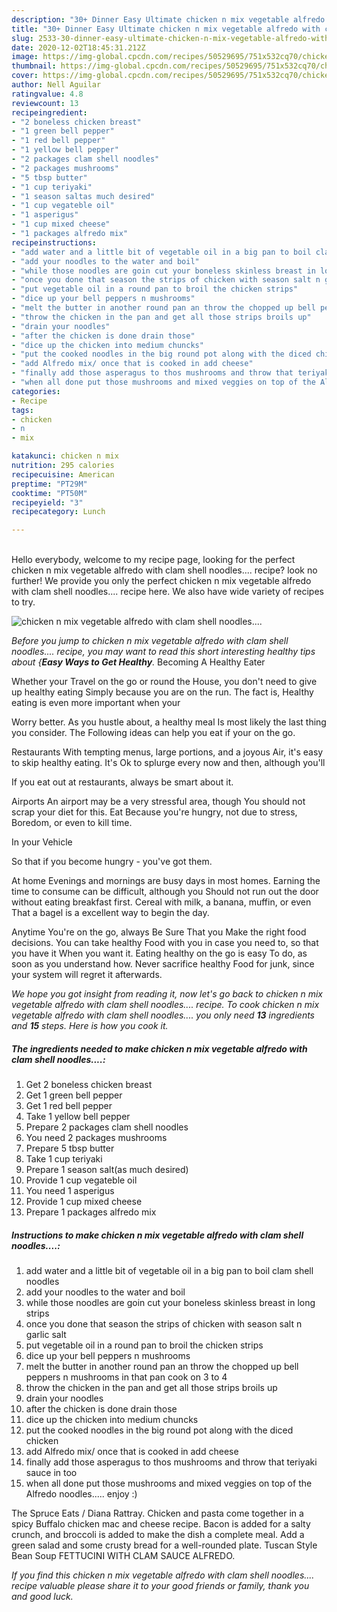 ```yaml
---
description: "30+ Dinner Easy Ultimate chicken n mix vegetable alfredo with clam shell noodles...."
title: "30+ Dinner Easy Ultimate chicken n mix vegetable alfredo with clam shell noodles...."
slug: 2533-30-dinner-easy-ultimate-chicken-n-mix-vegetable-alfredo-with-clam-shell-noodles
date: 2020-12-02T18:45:31.212Z
image: https://img-global.cpcdn.com/recipes/50529695/751x532cq70/chicken-n-mix-vegetable-alfredo-with-clam-shell-noodles-recipe-main-photo.jpg
thumbnail: https://img-global.cpcdn.com/recipes/50529695/751x532cq70/chicken-n-mix-vegetable-alfredo-with-clam-shell-noodles-recipe-main-photo.jpg
cover: https://img-global.cpcdn.com/recipes/50529695/751x532cq70/chicken-n-mix-vegetable-alfredo-with-clam-shell-noodles-recipe-main-photo.jpg
author: Nell Aguilar
ratingvalue: 4.8
reviewcount: 13
recipeingredient:
- "2 boneless chicken breast"
- "1 green bell pepper"
- "1 red bell pepper"
- "1 yellow bell pepper"
- "2 packages clam shell noodles"
- "2 packages mushrooms"
- "5 tbsp butter"
- "1 cup teriyaki"
- "1 season saltas much desired"
- "1 cup vegateble oil"
- "1 asperigus"
- "1 cup mixed cheese"
- "1 packages alfredo mix"
recipeinstructions:
- "add water and a little bit of vegetable oil in a big pan to boil clam shell noodles"
- "add your noodles to the water and boil"
- "while those noodles are goin cut your boneless skinless breast in long strips"
- "once you done that season the strips of chicken with season salt n garlic salt"
- "put vegetable oil in a round pan to broil the chicken strips"
- "dice up your bell peppers n mushrooms"
- "melt the butter in another round pan an throw the chopped up bell peppers n mushrooms in that pan cook on 3 to 4"
- "throw the chicken in the pan and get all those strips broils up"
- "drain your noodles"
- "after the chicken is done drain those"
- "dice up the chicken into medium chuncks"
- "put the cooked noodles in the big round pot along with the diced chicken"
- "add Alfredo mix/ once that is cooked in add cheese"
- "finally add those asperagus to thos mushrooms and throw that teriyaki sauce in too"
- "when all done put those mushrooms and mixed veggies on top of the Alfredo noodles..... enjoy :)"
categories:
- Recipe
tags:
- chicken
- n
- mix

katakunci: chicken n mix 
nutrition: 295 calories
recipecuisine: American
preptime: "PT29M"
cooktime: "PT50M"
recipeyield: "3"
recipecategory: Lunch

---
```

<br>
Hello everybody, welcome to my recipe page, looking for the perfect chicken n mix vegetable alfredo with clam shell noodles.... recipe? look no further! We provide you only the perfect chicken n mix vegetable alfredo with clam shell noodles.... recipe here. We also have wide variety of recipes to try.
<br>


![chicken n mix vegetable alfredo with clam shell noodles....](https://img-global.cpcdn.com/recipes/50529695/751x532cq70/chicken-n-mix-vegetable-alfredo-with-clam-shell-noodles-recipe-main-photo.jpg)

<i>Before you jump to chicken n mix vegetable alfredo with clam shell noodles.... recipe, you may want to read this short interesting healthy tips about {<strong>Easy Ways to Get Healthy</strong>.</i>
Becoming A Healthy Eater

Whether your Travel on the go or round the
House, you don't need to give up healthy eating
Simply because you are on the run. The fact is,
Healthy eating is even more important when your



Worry better. As you hustle about, a healthy meal
Is most likely the last thing you consider. The
Following ideas can help you eat if your on the go.

Restaurants
With tempting menus, large portions, and a joyous 
Air, it's easy to skip healthy eating. It's
Ok to splurge every now and then, although you'll

If you eat out at restaurants, always be smart
about it.

Airports
An airport may be a very stressful area, though 
You should not scrap your diet for this. Eat
Because you're hungry, not due to stress,
Boredom, or even to kill time.

In your Vehicle 

So that if you become hungry - you've got them.

At home
Evenings and mornings are busy days in most homes.
Earning the time to consume can be difficult, although you
Should not run out the door without eating breakfast
first. Cereal with milk, a banana, muffin, or even
That a bagel is a excellent way to begin the day.

Anytime You're on the go, always Be Sure That you
Make the right food decisions. You can take healthy
Food with you in case you need to, so that you have it
When you want it. Eating healthy on the go is easy
To do, as soon as you understand how. Never sacrifice healthy
Food for junk, since your system will regret it afterwards.


<i>We hope you got insight from reading it, now let's go back to chicken n mix vegetable alfredo with clam shell noodles.... recipe. To cook chicken n mix vegetable alfredo with clam shell noodles.... you only need <strong>13</strong> ingredients and <strong>15</strong> steps. Here is how you cook it.
</i>

##### The ingredients needed to make chicken n mix vegetable alfredo with clam shell noodles....:

1. Get 2 boneless chicken breast
1. Get 1 green bell pepper
1. Get 1 red bell pepper
1. Take 1 yellow bell pepper
1. Prepare 2 packages clam shell noodles
1. You need 2 packages mushrooms
1. Prepare 5 tbsp butter
1. Take 1 cup teriyaki
1. Prepare 1 season salt(as much desired)
1. Provide 1 cup vegateble oil
1. You need 1 asperigus
1. Provide 1 cup mixed cheese
1. Prepare 1 packages alfredo mix


##### Instructions to make chicken n mix vegetable alfredo with clam shell noodles....:

1. add water and a little bit of vegetable oil in a big pan to boil clam shell noodles
1. add your noodles to the water and boil
1. while those noodles are goin cut your boneless skinless breast in long strips
1. once you done that season the strips of chicken with season salt n garlic salt
1. put vegetable oil in a round pan to broil the chicken strips
1. dice up your bell peppers n mushrooms
1. melt the butter in another round pan an throw the chopped up bell peppers n mushrooms in that pan cook on 3 to 4
1. throw the chicken in the pan and get all those strips broils up
1. drain your noodles
1. after the chicken is done drain those
1. dice up the chicken into medium chuncks
1. put the cooked noodles in the big round pot along with the diced chicken
1. add Alfredo mix/ once that is cooked in add cheese
1. finally add those asperagus to thos mushrooms and throw that teriyaki sauce in too
1. when all done put those mushrooms and mixed veggies on top of the Alfredo noodles..... enjoy :)


The Spruce Eats / Diana Rattray. Chicken and pasta come together in a spicy Buffalo chicken mac and cheese recipe. Bacon is added for a salty crunch, and broccoli is added to make the dish a complete meal. Add a green salad and some crusty bread for a well-rounded plate. Tuscan Style Bean Soup FETTUCINI WITH CLAM SAUCE ALFREDO. 

<i>If you find this chicken n mix vegetable alfredo with clam shell noodles.... recipe valuable please share it to your good friends or family, thank you and good luck.</i>
